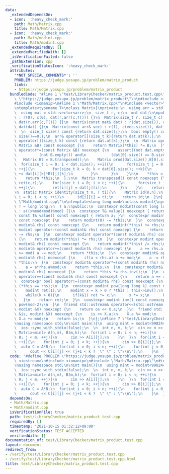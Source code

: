 ```yaml
---
data:
  _extendedDependsOn:
  - icon: ':heavy_check_mark:'
    path: Math/Matrix.cpp
    title: Math/Matrix.cpp
  - icon: ':heavy_check_mark:'
    path: Math/modint.cpp
    title: Math/modint.cpp
  _extendedRequiredBy: []
  _extendedVerifiedWith: []
  _isVerificationFailed: false
  _pathExtension: cpp
  _verificationStatusIcon: ':heavy_check_mark:'
  attributes:
    '*NOT_SPECIAL_COMMENTS*': ''
    PROBLEM: https://judge.yosupo.jp/problem/matrix_product
    links:
    - https://judge.yosupo.jp/problem/matrix_product
  bundledCode: "#line 1 \"test/LibraryChecker/matrix_product.test.cpp\"\n#define PROBLEM\
    \ \"https://judge.yosupo.jp/problem/matrix_product\"\n\n#include <iostream>\n\
    #include <iomanip>\n#line 1 \"Math/Matrix.cpp\"\n#include <vector>\n#include <cassert>\n\
    \ntemplate<typename T>\nclass Matrix{\nprivate:\n  using arr = std::vector<T>;\n\
    \  using mat = std::vector<arr>;\n  size_t r, c;\n  mat dat;\n\npublic:\n\n  Matrix()\
    \ : r(0), c(0), dat(r,arr(c,T())) {}\n  Matrix(size_t r, size_t c) : r(r), c(c),\
    \ dat(r,arr(c,T())) {}\n  Matrix(const mat& dat) : r(dat.size()), c(dat[0].size()),\
    \ dat(dat) {}\n  Matrix(const arr& vec) : r(1), c(vec.size()), dat(1,vec) {}\n\
    \  \n  size_t size() const {return dat.size();};\n  bool empty() const {return\
    \ size()==0;};\n  arr& operator[](size_t k){return dat.at(k);};\n  const arr&\
    \ operator[](size_t k) const {return dat.at(k);};\n  \n  Matrix operator*(const\
    \ Matrix &B) const noexcept {\n    return Matrix(*this) *= B;\n  }\n\n  Matrix&\
    \ operator*=(const Matrix &B) noexcept {\n    assert((not dat.empty()) and\n \
    \          (not B.empty()) and\n           (dat[0].size() == B.size()));\n\n \
    \   Matrix Bt = B.transposed();\n    Matrix prod(dat.size(),B[0].size());\n  \
    \  for(size_t i = 0; i < dat.size(); ++i){\n      for(size_t j = 0; j < B[0].size();\
    \ ++j){\n        for(size_t k = 0; k < dat[0].size(); ++k){\n          prod[i][j]\
    \ += dat[i][k]*Bt[j][k];\n        }\n      }\n    }\n\n    *this = std::move(prod);\n\
    \    return *this;\n  };\n\n  Matrix transposed() const noexcept {\n    Matrix\
    \ ret(c,r);\n    for(size_t i = 0; i < c; ++i){\n      for(size_t j = 0; j < r;\
    \ ++j){\n        ret[i][j] = dat[j][i];\n      }\n    }\n    return ret;\n  }\n\
    \n  static Matrix identity(size_t n, T ti){\n    Matrix id(n,n);\n    for(size_t\
    \ i = 0; i < n; ++i)\n      id[i][i] = ti;\n    return id;\n  }\n};\n\n#line 3\
    \ \"Math/modint.cpp\"\n\ntemplate<long long mod>\nclass modint{\nprivate:\n  using\
    \ T = long long;\n  T a;\npublic:\n  constexpr modint(const long long x = 0) noexcept\
    \ : a((x%mod+mod)%mod) {}\n  constexpr T& value() noexcept { return a; }\n  constexpr\
    \ const T& value() const noexcept { return a; }\n  constexpr modint operator-()\
    \ const noexcept {\n    return modint(0) -= *this;\n  }\n  constexpr modint operator+(const\
    \ modint& rhs) const noexcept {\n    return modint(*this) += rhs;\n  }\n  constexpr\
    \ modint operator-(const modint& rhs) const noexcept {\n    return modint(*this)\
    \ -= rhs;\n  }\n  constexpr modint operator*(const modint& rhs) const noexcept\
    \ {\n    return modint(*this) *= rhs;\n  }\n  constexpr modint operator/(const\
    \ modint& rhs) const noexcept {\n    return modint(*this) /= rhs;\n  }\n  constexpr\
    \ modint& operator+=(const modint& rhs) noexcept {\n    a += rhs.a;\n    if(a\
    \ >= mod) a -= mod;\n    return *this;\n  }\n  constexpr modint& operator-=(const\
    \ modint& rhs) noexcept {\n    if(a < rhs.a) a += mod;\n    a -= rhs.a;\n    return\
    \ *this;\n  }\n  constexpr modint& operator*=(const modint& rhs) noexcept {\n\
    \    a = a*rhs.a%mod;\n    return *this;\n  }\n  constexpr modint& operator/=(const\
    \ modint& rhs) noexcept {\n    return *this *= rhs.inv();\n  }\n  constexpr bool\
    \ operator==(const modint& rhs) const noexcept {\n    return a == rhs.a;\n  }\n\
    \  constexpr bool operator!=(const modint& rhs) const noexcept {\n    return not\
    \ (*this == rhs);\n  }\n  constexpr modint pow(long long k) const noexcept {\n\
    \    modint ret(1);\n    modint x = k > 0 ? *this : this->inv();\n    k = abs(k);\n\
    \    while(k > 0){\n      if(k&1) ret *= x;\n      x *= x;\n      k >>= 1;\n \
    \   }\n    return ret;\n  }\n  constexpr modint inv() const noexcept {\n    return\
    \ pow(mod-2);\n  }\n  friend std::ostream& operator<<(std::ostream &os, const\
    \ modint &X) noexcept {\n    return os << X.a;\n  }\n  friend std::istream& operator>>(std::istream\
    \ &is, modint &X) noexcept {\n    is >> X.a;\n    X.a %= mod;\n    if(X.a < 0)\
    \ X.a += mod;\n    return is;\n  }\n};\n#line 7 \"test/LibraryChecker/matrix_product.test.cpp\"\
    \nusing namespace std;\n\nint main(){\n  using mint = modint<998244353>;\n  cin.tie(nullptr);\n\
    \  ios::sync_with_stdio(false);\n  \n  int n, m, k;\n  cin >> n >> m >> k;\n \
    \ Matrix<mint> A(n,m), B(m,k);\n  for(int i = 0; i < n; ++i){\n    for(int j =\
    \ 0; j < m; ++j){\n      cin >> A[i][j];\n    }\n  }\n  for(int i = 0; i < m;\
    \ ++i){\n    for(int j = 0; j < k; ++j){\n      cin >> B[i][j];\n    }\n  }\n\
    \  auto C = A*B;\n  for(int i = 0; i < n; ++i){\n    for(int j = 0; j < k; ++j){\n\
    \      cout << C[i][j] << (j+1 < k ?  \" \" : \"\\n\");\n    }\n  }\n}\n"
  code: "#define PROBLEM \"https://judge.yosupo.jp/problem/matrix_product\"\n\n#include\
    \ <iostream>\n#include <iomanip>\n#include \"Math/Matrix.cpp\"\n#include \"Math/modint.cpp\"\
    \nusing namespace std;\n\nint main(){\n  using mint = modint<998244353>;\n  cin.tie(nullptr);\n\
    \  ios::sync_with_stdio(false);\n  \n  int n, m, k;\n  cin >> n >> m >> k;\n \
    \ Matrix<mint> A(n,m), B(m,k);\n  for(int i = 0; i < n; ++i){\n    for(int j =\
    \ 0; j < m; ++j){\n      cin >> A[i][j];\n    }\n  }\n  for(int i = 0; i < m;\
    \ ++i){\n    for(int j = 0; j < k; ++j){\n      cin >> B[i][j];\n    }\n  }\n\
    \  auto C = A*B;\n  for(int i = 0; i < n; ++i){\n    for(int j = 0; j < k; ++j){\n\
    \      cout << C[i][j] << (j+1 < k ?  \" \" : \"\\n\");\n    }\n  }\n}\n"
  dependsOn:
  - Math/Matrix.cpp
  - Math/modint.cpp
  isVerificationFile: true
  path: test/LibraryChecker/matrix_product.test.cpp
  requiredBy: []
  timestamp: '2021-10-15 01:32:12+09:00'
  verificationStatus: TEST_ACCEPTED
  verifiedWith: []
documentation_of: test/LibraryChecker/matrix_product.test.cpp
layout: document
redirect_from:
- /verify/test/LibraryChecker/matrix_product.test.cpp
- /verify/test/LibraryChecker/matrix_product.test.cpp.html
title: test/LibraryChecker/matrix_product.test.cpp
---
```

